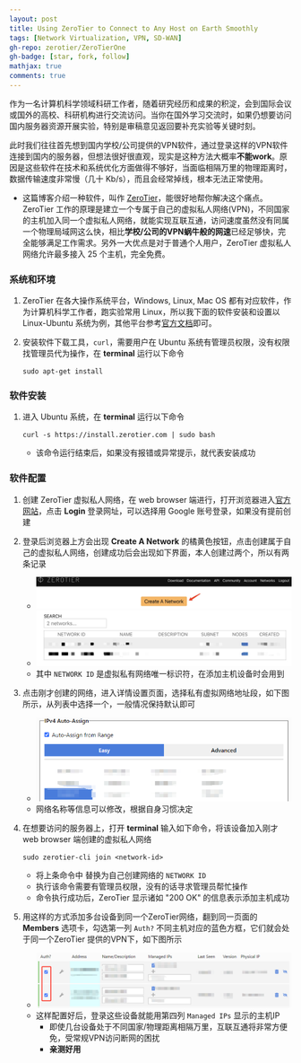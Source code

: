 ```yaml
---
layout: post
title: Using ZeroTier to Connect to Any Host on Earth Smoothly
tags: [Network Virtualization, VPN, SD-WAN]
gh-repo: zerotier/ZeroTierOne
gh-badge: [star, fork, follow]
mathjax: true
comments: true
---
```


作为一名计算机科学领域科研工作者，随着研究经历和成果的积淀，会到国际会议或国外的高校、科研机构进行交流访问。当你在国外学习交流时，如果仍想要访问国内服务器资源开展实验，特别是审稿意见返回要补充实验等关键时刻。

此时我们往往首先想到国内学校/公司提供的VPN软件，通过登录这样的VPN软件连接到国内的服务器，但想法很好很直观，现实是这种方法大概率**不能work**。原因是这些软件在技术和系统优化方面做得不够好，当面临相隔万里的物理距离时，数据传输速度非常慢（几十 Kb/s），而且会经常掉线，根本无法正常使用。

* 这篇博客介绍一种软件，叫作 [ZeroTier](https://www.zerotier.com/)，能很好地帮你解决这个痛点。ZeroTier 工作的原理是建立一个专属于自己的虚拟私人网络(VPN)，不同国家的主机加入同一个虚拟私人网络，就能实现互联互通，访问速度虽然没有同属一个物理局域网这么快，相比**学校/公司的VPN蜗牛般的网速**已经足够快，完全能够满足工作需求。另外一大优点是对于普通个人用户，ZeroTier 虚拟私人网络允许最多接入 25 个主机，完全免费。

### 系统和环境
1. ZeroTier 在各大操作系统平台，Windows, Linux, Mac OS 都有对应软件，作为计算机科学工作者，跑实验常用 Linux，所以我下面的软件安装和设置以 Linux-Ubuntu 系统为例，其他平台参考[官方文档](https://www.zerotier.com/download/)即可。

2. 安装软件下载工具，`curl`，需要用户在 Ubuntu 系统有管理员权限，没有权限找管理员代为操作，在 **terminal** 运行以下命令
    ```
    sudo apt-get install
    ```

### 软件安装
1. 进入 Ubuntu 系统，在 **terminal** 运行以下命令
    ```shell
    curl -s https://install.zerotier.com | sudo bash
    ```
    - 该命令运行结束后，如果没有报错或异常提示，就代表安装成功

### 软件配置
1. 创建 ZeroTier 虚拟私人网络，在 web browser 端进行，打开浏览器进入[官方网站](https://www.zerotier.com/)，点击 **Login** 登录网址，可以选择用 Google 账号登录，如果没有提前创建

2. 登录后浏览器上方会出现 **Create A Network** 的橘黄色按钮，点击创建属于自己的虚拟私人网络，创建成功后会出现如下界面，本人创建过两个，所以有两条记录
    - ![ZeroTierVPN](../img/post/zerotier_fig1.jpg)
    - ![ZeroTierVPNList](../img/post/zerotier_fig2.jpg)
    - 其中 `NETWORK ID` 是虚拟私有网络唯一标识符，在添加主机设备时会用到

3. 点击刚才创建的网络，进入详情设置页面，选择私有虚拟网络地址段，如下图所示，从列表中选择一个，一般情况保持默认即可
    - ![ZeroTierVPNIPRange](../img/post/zerotier_fig3.png)
    - 网络名称等信息可以修改，根据自身习惯决定

4. 在想要访问的服务器上，打开 **terminal** 输入如下命令，将该设备加入刚才 web browser 端创建的虚拟私人网络
    ```
    sudo zerotier-cli join <network-id>
    ```
    - 将上条命令中 <network-id> 替换为自己创建网络的 `NETWORK ID`
    - 执行该命令需要有管理员权限，没有的话寻求管理员帮忙操作
    - 命令执行成功后，ZeroTier 显示诸如 "200 OK" 的信息表示添加主机成功

5. 用这样的方式添加多台设备到同一个ZeroTier网络，翻到同一页面的 **Members** 选项卡，勾选第一列 `Auth?` 不同主机对应的蓝色方框，它们就会处于同一个ZeroTier 提供的VPN下，如下图所示
    - ![ZeroTierVPNIPRange](../img/post/zerotier_fig4.png)
    - 这样配置好后，登录这些设备就能用第四列 `Managed IPs` 显示的主机IP
        - 即使几台设备处于不同国家/物理距离相隔万里，互联互通将非常方便免，受常规VPN访问断网的困扰
        - **亲测好用**